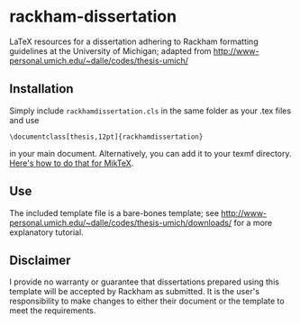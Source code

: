 # rackham-dissertation
LaTeX resources for a dissertation adhering to Rackham formatting guidelines at the University of Michigan; adapted from http://www-personal.umich.edu/~dalle/codes/thesis-umich/

## Installation
Simply include `rackhamdissertation.cls` in the same folder as your .tex files and use 
```
\documentclass[thesis,12pt]{rackhamdissertation}
```
in your main document. Alternatively, you can add it to your texmf directory. [Here's how to do that for MikTeX](https://miktex.org/kb/texmf-roots).

## Use
The included template file is a bare-bones template; see http://www-personal.umich.edu/~dalle/codes/thesis-umich/downloads/ for a more explanatory tutorial.
 
## Disclaimer
I provide no warranty or guarantee that dissertations prepared using this template will be accepted by Rackham as submitted. It is the user's responsibility to make changes to either their document or the template to meet the requirements. 
